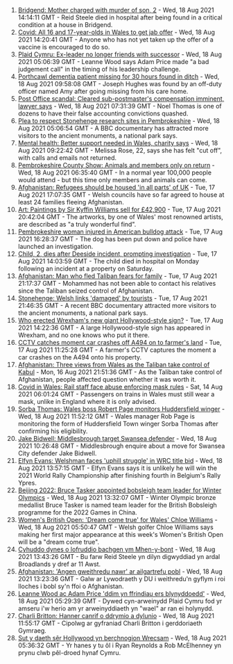 1. [Bridgend: Mother charged with murder of son, 2](https://www.bbc.co.uk/news/uk-wales-58250140) - Wed, 18 Aug 2021 14:14:11 GMT - Reid Steele died in hospital after being found in a critical condition at a house in Bridgend.
2. [Covid: All 16 and 17-year-olds in Wales to get jab offer](https://www.bbc.co.uk/news/uk-wales-58256533) - Wed, 18 Aug 2021 14:20:41 GMT - Anyone who has not yet taken up the offer of a vaccine is encouraged to do so.
3. [Plaid Cymru: Ex-leader no longer friends with successor](https://www.bbc.co.uk/news/uk-wales-politics-58159654) - Wed, 18 Aug 2021 05:06:39 GMT - Leanne Wood says Adam Price made "a bad judgement call" in the timing of his leadership challenge.
4. [Porthcawl dementia patient missing for 30 hours found in ditch](https://www.bbc.co.uk/news/uk-wales-58254835) - Wed, 18 Aug 2021 09:58:08 GMT - Joseph Hughes was found by an off-duty officer named Amy after going missing from his care home.
5. [Post Office scandal: Cleared sub-postmaster's compensation imminent, lawyer says](https://www.bbc.co.uk/news/uk-wales-58233304) - Wed, 18 Aug 2021 07:31:39 GMT - Noel Thomas is one of dozens to have their false accounting convictions quashed.
6. [Plea to respect Stonehenge research sites in Pembrokeshire](https://www.bbc.co.uk/news/uk-wales-58247235) - Wed, 18 Aug 2021 05:06:54 GMT - A BBC documentary has attracted more visitors to the ancient monuments, a national park says.
7. [Mental health: Better support needed in Wales, charity says](https://www.bbc.co.uk/news/uk-wales-58247704) - Wed, 18 Aug 2021 09:22:42 GMT - Melissa Rose, 22, says she has felt "cut off", with calls and emails not returned.
8. [Pembrokeshire County Show: Animals and members only on return](https://www.bbc.co.uk/news/uk-wales-58246688) - Wed, 18 Aug 2021 06:35:40 GMT - In a normal year 100,000 people would attend - but this time only members and animals can come.
9. [Afghanistan: Refugees should be housed 'in all parts' of UK](https://www.bbc.co.uk/news/uk-wales-58246941) - Tue, 17 Aug 2021 17:07:35 GMT - Welsh councils have so far agreed to house at least 24 families fleeing Afghanistan.
10. [Art: Paintings by Sir Kyffin Williams sell for £42,900](https://www.bbc.co.uk/news/uk-wales-58243611) - Tue, 17 Aug 2021 20:42:04 GMT - The artworks, by one of Wales' most renowned artists, are described as "a truly wonderful find".
11. [Pembrokeshire woman injured in American bulldog attack](https://www.bbc.co.uk/news/uk-wales-58248554) - Tue, 17 Aug 2021 16:28:37 GMT - The dog has been put down and police have launched an investigation.
12. [Child, 2, dies after Deeside incident, prompting investigation](https://www.bbc.co.uk/news/uk-wales-58246055) - Tue, 17 Aug 2021 14:03:59 GMT - The child died in hospital on Monday following an incident at a property on Saturday.
13. [Afghanistan: Man who fled Taliban fears for family](https://www.bbc.co.uk/news/uk-wales-58248562) - Tue, 17 Aug 2021 21:17:37 GMT - Mohammed has not been able to contact his relatives since the Taliban seized control of Afghanistan.
14. [Stonehenge: Welsh links 'damaged' by tourists](https://www.bbc.co.uk/news/uk-wales-58250138) - Tue, 17 Aug 2021 21:46:35 GMT - A recent BBC documentary attracted more visitors to the ancient monuments, a national park says.
15. [Who erected Wrexham's new giant Hollywood-style sign?](https://www.bbc.co.uk/news/uk-wales-58248494) - Tue, 17 Aug 2021 14:22:36 GMT - A large Hollywood-style sign has appeared in Wrexham, and no one knows who put it there.
16. [CCTV catches moment car crashes off A494 on to farmer's land](https://www.bbc.co.uk/news/uk-wales-58243619) - Tue, 17 Aug 2021 11:25:28 GMT - A farmer's CCTV captures the moment a car crashes on the A494 onto his property.
17. [Afghanistan: Three views from Wales as the Taliban take control of Kabul](https://www.bbc.co.uk/news/uk-wales-58238554) - Mon, 16 Aug 2021 21:51:36 GMT - As the Taliban take control of Afghanistan, people affected question whether it was worth it.
18. [Covid in Wales: Rail staff face abuse enforcing mask rules](https://www.bbc.co.uk/news/uk-wales-58205655) - Sat, 14 Aug 2021 06:01:24 GMT - Passengers on trains in Wales must still wear a mask, unlike in England where it is only advised.
19. [Sorba Thomas: Wales boss Robert Page monitors Huddersfield winger](https://www.bbc.co.uk/sport/football/58258631) - Wed, 18 Aug 2021 11:52:12 GMT - Wales manager Rob Page is monitoring the form of Huddersfield Town winger Sorba Thomas after confirming his eligibility.
20. [Jake Bidwell: Middlesbrough target Swansea defender](https://www.bbc.co.uk/sport/football/58254196) - Wed, 18 Aug 2021 10:26:48 GMT - Middlesbrough enquire about a move for Swansea City defender Jake Bidwell.
21. [Elfyn Evans: Welshman faces 'uphill struggle' in WRC title bid](https://www.bbc.co.uk/sport/motorsport/58259800) - Wed, 18 Aug 2021 13:57:15 GMT - Elfyn Evans says it is unlikely he will win the 2021 World Rally Championship after finishing fourth in Belgium's Rally Ypres.
22. [Beijing 2022: Bruce Tasker appointed bobsleigh team leader for Winter Olympics](https://www.bbc.co.uk/sport/winter-sports/58257643) - Wed, 18 Aug 2021 13:32:07 GMT - Winter Olympic bronze medallist Bruce Tasker is named team leader for the British Bobsleigh programme for the 2022 Games in China.
23. [Women's British Open: 'Dream come true' for Wales' Chloe Williams](https://www.bbc.co.uk/sport/wales/58237712) - Wed, 18 Aug 2021 05:50:47 GMT - Welsh golfer Chloe Williams says making her first major appearance at this week's Women's British Open will be a "dream come true".
24. [Cyhuddo dynes o lofruddio bachgen ym Mhen-y-bont](https://www.bbc.co.uk/newyddion/58255910) - Wed, 18 Aug 2021 13:43:26 GMT - Bu farw Reid Steele yn dilyn digwyddiad yn ardal Broadlands y dref ar 11 Awst.
25. [Afghanistan: 'Angen gweithredu nawr' ar ailgartrefu pobl](https://www.bbc.co.uk/newyddion/58246445) - Wed, 18 Aug 2021 13:23:36 GMT - Galw ar Lywodraeth y DU i weithredu'n gyflym i roi lloches i bobl sy'n ffoi o Afghanistan.
26. [Leanne Wood ac Adam Price 'ddim yn ffrindiau ers blynyddoedd'](https://www.bbc.co.uk/newyddion/58234858) - Wed, 18 Aug 2021 05:29:39 GMT - Dywed cyn-arweinydd Plaid Cymru fod yr amseru i'w herio am yr arweinyddiaeth yn "wael" ar ran ei holynydd.
27. [Charli Britton: Hanner canrif o ddrymio a dylunio](https://www.bbc.co.uk/newyddion/58230800) - Wed, 18 Aug 2021 11:55:17 GMT - Cipolwg ar gyfraniad Charli Britton i gerddoriaeth Gymraeg.
28. [Sut y daeth sêr Hollywood yn berchnogion Wrecsam](https://www.bbc.co.uk/newyddion/58186778) - Wed, 18 Aug 2021 05:36:32 GMT - Yr hanes y tu ôl i Ryan Reynolds a Rob McElhenney yn prynu clwb pêl-droed hynaf Cymru.
